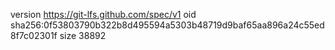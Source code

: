 version https://git-lfs.github.com/spec/v1
oid sha256:0f53803790b322b8d495594a5303b48719d9baf65aa896a24c55ed8f7c02301f
size 38892
